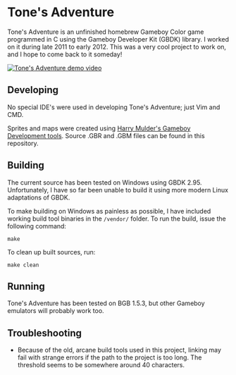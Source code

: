 # Tone's Adventure
Tone's Adventure is an unfinished homebrew Gameboy Color game programmed in C
using the Gameboy Developer Kit (GBDK) library. I worked on it during late 2011
to early 2012. This was a very cool project to work on, and I hope to come back
to it someday!

[![Tone's Adventure demo video](https://i.imgur.com/WI4RpYo.png)](https://youtu.be/XFFF8lUgWpw "Tone's Adventure demo video")


## Developing
No special IDE's were used in developing Tone's Adventure; just Vim and CMD.

Sprites and maps were created using
[Harry Mulder's Gameboy Development tools](http://www.devrs.com/gb/hmgd/intro.html).
Source .GBR and .GBM files can be found in this repository.


## Building
The current source has been tested on Windows using GBDK 2.95. Unfortunately,
I have so far been unable to build it using more modern Linux adaptations of
GBDK.

To make building on Windows as painless as possible, I have included working
build tool binaries in the `/vendor/` folder. To run the build, issue the
following command:

    make

To clean up built sources, run:

    make clean


## Running
Tone's Adventure has been tested on BGB 1.5.3, but other Gameboy emulators
will probably work too.


## Troubleshooting
*   Because of the old, arcane build tools used in this project, linking may
    fail with strange errors if the path to the project is too long. The
    threshold seems to be somewhere around 40 characters.
